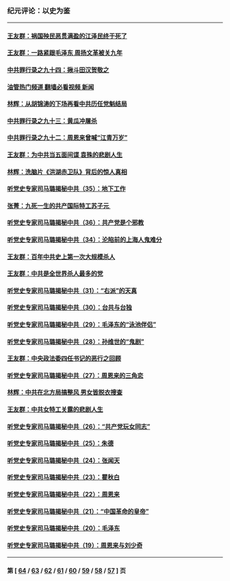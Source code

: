 ### 纪元评论：以史为鉴
---
#### [王友群：祸国殃民恶贯满盈的江泽民终于死了](../../pages/nsc1028/n13876096.md?12020330) 
#### [王友群：一路紧跟毛泽东 周扬文革被关九年](../../pages/nsc1028/n13873383.md?12020330) 
#### [中共罪行录之九十四：揪斗田汉贺敬之](../../pages/nsc1028/n13872944.md?12020330) 
#### [油管热门频道 翻墙必看视频 新闻](ok?12020330)
#### [林辉：从胡锦涛的下场再看中共历任党魁结局](../../pages/nsc1028/n13872142.md?12020330) 
#### [中共罪行录之九十三：黄瓜冲屠杀](../../pages/nsc1028/n13872199.md?12020330) 
#### [中共罪行录之九十二：周恩来曾喊“江青万岁”](../../pages/nsc1028/n13869483.md?12020330) 
#### [王友群：为中共当五面间谍 袁殊的悲剧人生](../../pages/nsc1028/n13868782.md?12020330) 
#### [林辉：洗脑片《洪湖赤卫队》背后的惊人真相](../../pages/nsc1028/n13868674.md?12020330) 
#### [听党史专家司马璐揭秘中共（35）：地下工作](../../pages/nsc1028/n13866828.md?12020330) 
#### [张菁：九死一生的共产国际特工苏子元 ](../../pages/nsc1028/n13867901.md?12020330) 
#### [听党史专家司马璐揭秘中共（36）：共产党是个邪教](../../pages/nsc1028/n13867637.md?12020330) 
#### [听党史专家司马璐揭秘中共（34）：沦陷前的上海人鬼难分](../../pages/nsc1028/n13866165.md?12020330) 
#### [王友群：百年中共史上第一次大规模杀人](../../pages/nsc1028/n13863785.md?12020330) 
#### [王友群：中共是全世界杀人最多的党](../../pages/nsc1028/n13860689.md?12020330) 
#### [听党史专家司马璐揭秘中共（31）：“右派”的天真](../../pages/nsc1028/n13860002.md?12020330) 
#### [听党史专家司马璐揭秘中共（30）：台共与台独](../../pages/nsc1028/n13859351.md?12020330) 
#### [听党史专家司马璐揭秘中共（29）：毛泽东的“泳池伴侣”](../../pages/nsc1028/n13858477.md?12020330) 
#### [听党史专家司马璐揭秘中共（28）：孙维世的“鬼剧”](../../pages/nsc1028/n13856891.md?12020330) 
#### [王友群：中央政法委四任书记的恶行之回顾](../../pages/nsc1028/n13855519.md?12020330) 
#### [听党史专家司马璐揭秘中共（27）：周恩来的三角恋](../../pages/nsc1028/n13855636.md?12020330) 
#### [林辉：中共在北方局搞整风 男女皆脱衣搜查](../../pages/nsc1028/n13855473.md?12020330) 
#### [王友群：中共女特工关露的悲剧人生](../../pages/nsc1028/n13855019.md?12020330) 
#### [听党史专家司马璐揭秘中共（26）：“共产党玩女同志”](../../pages/nsc1028/n13854553.md?12020330) 
#### [听党史专家司马璐揭秘中共（25）：朱德](../../pages/nsc1028/n13853823.md?12020330) 
#### [听党史专家司马璐揭秘中共（24）：张闻天](../../pages/nsc1028/n13852852.md?12020330) 
#### [听党史专家司马璐揭秘中共（23）：瞿秋白](../../pages/nsc1028/n13852353.md?12020330) 
#### [听党史专家司马璐揭秘中共（22）：周恩来](../../pages/nsc1028/n13851190.md?12020330) 
#### [听党史专家司马璐揭秘中共（21）：“中国革命的皇帝”](../../pages/nsc1028/n13850794.md?12020330) 
#### [听党史专家司马璐揭秘中共（20）：毛泽东](../../pages/nsc1028/n13850194.md?12020330) 
#### [听党史专家司马璐揭秘中共（19）：周恩来与刘少奇](../../pages/nsc1028/n13849324.md?12020330) 

---
#### 第 [ [64](./64.md?12020330) / [63](./63.md?12020330) / [62](./62.md?12020330) / [61](./61.md?12020330) / [60](./60.md?12020330) / [59](./59.md?12020330) / [58](./58.md?12020330) / [57](./57.md?12020330) ] 页
